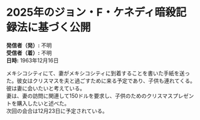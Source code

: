 # 2025年のジョン・F・ケネディ暗殺記録法に基づく公開

**発信者（発）:** 不明  
**受信者（着）:** 不明  
**日時:** 1963年12月16日  

メキシコシティにて、妻がメキシコシティに到着することを書いた手紙を送った。彼女はクリスマスを夫と過ごすために来る予定であり、子供も連れてくる。彼は妻に会いたいと考えている。  
妻は、妻の訪問に関連して150ドルを要求し、子供のためのクリスマスプレゼントを購入したいと述べた。  
次回の会合は12月23日に予定されている。